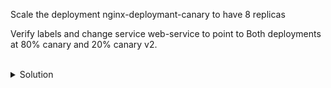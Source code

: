 Scale the deployment nginx-deploymant-canary to have 8 replicas

Verify labels and change service web-service to point to Both deployments at 80% canary and 20% canary v2.

<br>
<details>
<summary>Solution</summary>

Scale up canary deployment
```plain
kubectl scale deployment nginx-deployment-canary --replicas=8
```{{exec}}

Look at Selector for web-service
```plain
kubectl describe svc web-service
```{{exec}}

View the labels assigned and compare them to web-service selector
```plain
kubectl get pods --show-labels | grep canary
```{{exec}}

Note the v1 and v2 versions

Edit Selector for web-service and remove the version selector
```plain
kubectl edit svc web-service
```{{exec}}

Verify that pod IPs are the same endpoints to the service
```plain
kubectl get pods -o wide | grep canary
kubectl describe svc web-service
```{{exec}}

Once you've verified that traffic is going to both, edit Selector for web-service and remove add the version: v2 selector
```plain
kubectl edit svc web-service
```{{exec}}

Verify that pod IPs are for V2 of canary no longer v1
```plain
kubectl get pods -o wide --show-labels| grep v2
kubectl describe svc web-service
```{{exec}}
</details>